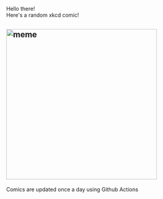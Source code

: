 Hello there! <br>Here's a random xkcd comic!<br>
## <img src="https://imgs.xkcd.com/comics/catcalling.png" alt="meme" width="400"/><br>
Comics are updated once a day using Github Actions